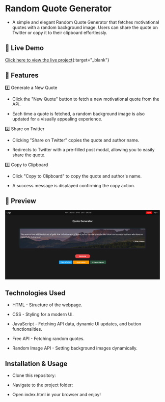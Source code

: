 # Random Quote Generator

- A simple and elegant Random Quote Generator that fetches motivational quotes with a random background image. Users can share the quote on Twitter or copy it to their clipboard effortlessly.

## 🚀 Live Demo  

[Click here to view the live project](https://mg-quote-generator.netlify.app/){:target="_blank"}

## 🚀 Features

1️⃣ Generate a New Quote

- Click the "New Quote" button to fetch a new motivational quote from the API.

- Each time a quote is fetched, a random background image is also updated for a visually appealing experience.

2️⃣ Share on Twitter

- Clicking "Share on Twitter" copies the quote and author name.

- Redirects to Twitter with a pre-filled post modal, allowing you to easily share the quote.

3️⃣ Copy to Clipboard

- Click "Copy to Clipboard" to copy the quote and author's name.

- A success message is displayed confirming the copy action.


## 📸 Preview
![alt text](image.png)

## Technologies Used

- HTML - Structure of the webpage.

- CSS - Styling for a modern UI.

- JavaScript - Fetching API data, dynamic UI updates, and button functionalities.

- Free API - Fetching random quotes.

- Random Image API - Setting background images dynamically.


##  Installation & Usage

- Clone this repository:

- Navigate to the project folder:

- Open index.html in your browser and enjoy! 
